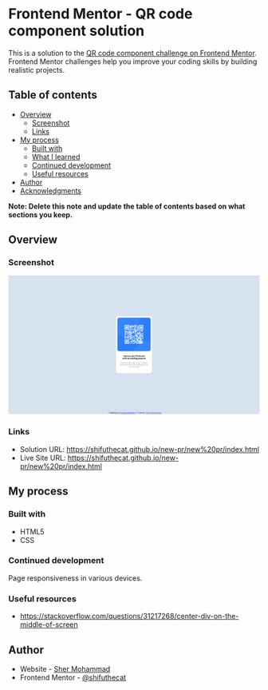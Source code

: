 # Frontend Mentor - QR code component solution

This is a solution to the [QR code component challenge on Frontend Mentor](https://www.frontendmentor.io/challenges/qr-code-component-iux_sIO_H). Frontend Mentor challenges help you improve your coding skills by building realistic projects. 

## Table of contents

- [Overview](#overview)
  - [Screenshot](#screenshot)
  - [Links](#links)
- [My process](#my-process)
  - [Built with](#built-with)
  - [What I learned](#what-i-learned)
  - [Continued development](#continued-development)
  - [Useful resources](#useful-resources)
- [Author](#author)
- [Acknowledgments](#acknowledgments)

**Note: Delete this note and update the table of contents based on what sections you keep.**

## Overview

### Screenshot

![image](images/screenshot.png)



### Links

- Solution URL: https://shifuthecat.github.io/new-pr/new%20pr/index.html
- Live Site URL: https://shifuthecat.github.io/new-pr/new%20pr/index.html

## My process

### Built with

- HTML5 
- CSS 






### Continued development

Page responsiveness in various devices.

### Useful resources

- https://stackoverflow.com/questions/31217268/center-div-on-the-middle-of-screen


## Author

- Website - [Sher Mohammad](https://shifuthecat.github.io/new-pr/new%20pr/index.html)
- Frontend Mentor - [@shifuthecat](https://www.frontendmentor.io/profile/shifuthecat)





